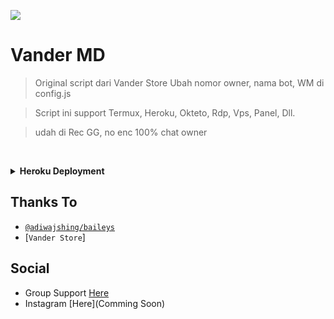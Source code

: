 <p align="left">
    <img src="https://telegra.ph/file/f6a0775e8248245adcd06.jpg"
</p>
<h1 align="left">Vander MD</h1>

> Original script dari Vander Store
> Ubah nomor owner, nama bot, WM di config.js

> Script ini support Termux, Heroku, Okteto, Rdp, Vps, Panel, Dll.

> udah di Rec GG, no enc 100% chat owner
 

</br>

<!-- Cara Install -->
<b><details><summary>Heroku Deployment</summary></b>  

[![Deploy](https://www.herokucdn.com/deploy/button.png)](https://heroku.com/deploy)
	
<b>Install Buildpacknya:</b>
* NodeJS buildpack
* FFmpeg buildpack https://github.com/jonathanong/heroku-buildpack-ffmpeg-latest.git
</details>

## Thanks To
* [`@adiwajshing/baileys`](https://github.com/adiwajshing/baileys)
* [`Vander Store`]

## Social
* Group Support [Here](https://chat.whatsapp.com/ENvlgB2k39g9ELfXONqGTo)
* Instagram [Here](Comming Soon)

	
</details>

